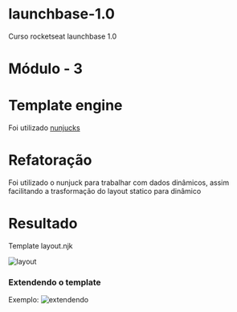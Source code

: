 # launchbase-1.0
Curso rocketseat launchbase 1.0

# Módulo - 3

# Template engine
Foi utilizado [nunjucks](https://mozilla.github.io/nunjucks/)

# Refatoração
Foi utilizado o nunjuck para trabalhar com dados dinâmicos, assim facilitando a trasformação do layout statico para dinâmico

# Resultado
Template layout.njk

![layout](https://image.prntscr.com/image/YODQ33N2TquWJnLmgE3WHw.png)

### Extendendo o template

Exemplo:
![extendendo](https://image.prntscr.com/image/2HUE1QyFTM_kbbnO1ZVyWw.png)
